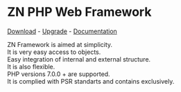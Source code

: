 # ZN PHP Web Framework
[Download](http://www.znframework.com/framework/download) - 
[Upgrade](http://www.znframework.com/framework/upgrade) - 
[Documentation](http://www.znframework.com/documentation)

<p>
ZN Framework is aimed at simplicity.<br />
It is very easy access to objects. <br />
Easy integration of internal and external structure.<br />
It is also flexible.<br />
PHP versions 7.0.0 + are supported.<br />
It is complied with PSR standarts and contains exclusively.
</p>

